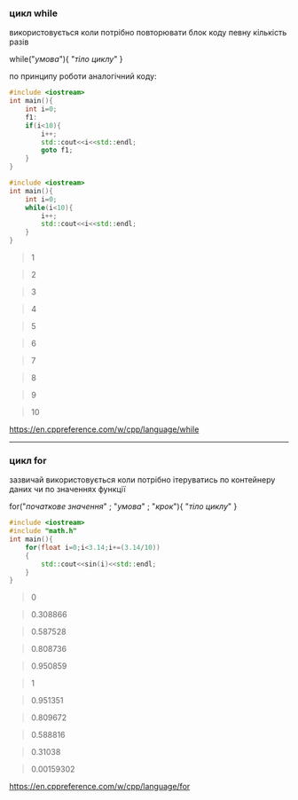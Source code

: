 ### цикл while

використовується коли потрібно повторювати блок коду певну кількість разів

while("*умова*"){
	"*тіло циклу*"
}

по принципу роботи аналогічний коду:

```c++
#include <iostream>
int main(){
	int i=0;
	f1:
	if(i<10){
		i++;
		std::cout<<i<<std::endl;
		goto f1;
	}
}
```

```c++
#include <iostream>
int main(){
	int i=0;
	while(i<10){
		i++;
		std::cout<<i<<std::endl;
	}
}
```

>1

>2

>3

>4

>5

>6

>7

>8

>9

>10

https://en.cppreference.com/w/cpp/language/while

---

### цикл for

зазвичай використовується коли потрібно ітеруватись по контейнеру даних чи по значеннях функції

for("*початкове значення*" ; "*умова*" ; "*крок*"){
	"*тіло циклу*"
}


```c++
#include <iostream>
#include "math.h"
int main(){
	for(float i=0;i<3.14;i+=(3.14/10))
	{
		std::cout<<sin(i)<<std::endl;
	}
}
```

>0

>0.308866

>0.587528

>0.808736

>0.950859

>1

>0.951351

>0.809672

>0.588816

>0.31038

>0.00159302


https://en.cppreference.com/w/cpp/language/for